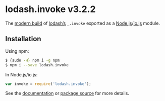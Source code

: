 # lodash.invoke v3.2.2

The [modern build](https://github.com/lodash/lodash/wiki/Build-Differences) of [lodash’s](https://lodash.com/) `_.invoke` exported as a [Node.js](http://nodejs.org/)/[io.js](https://iojs.org/) module.

## Installation

Using npm:

```bash
$ {sudo -H} npm i -g npm
$ npm i --save lodash.invoke
```

In Node.js/io.js:

```js
var invoke = require('lodash.invoke');
```

See the [documentation](https://lodash.com/docs#invoke) or [package source](https://github.com/lodash/lodash/blob/3.2.2-npm-packages/lodash.invoke) for more details.
